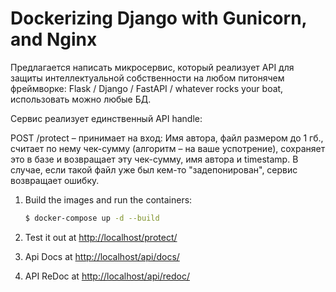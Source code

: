 # Dockerizing Django with Gunicorn, and Nginx
Предлагается написать микросервис,  который реализует API для защиты интеллектуальной собственности на любом питонячем фреймворке: Flask / Django / FastAPI / whatever rocks your boat, использовать можно любые БД.

Сервис реализует единственный API handle:

POST /protect  – принимает на вход:
Имя автора,
файл размером до 1 гб., считает по нему чек-сумму (алгоритм – на ваше успотрение), сохраняет это в базе и возвращает эту чек-сумму, имя автора и timestamp. В случае, если такой файл уже был кем-то "задепонирован", сервис возвращает ошибку.

1. Build the images and run the containers:

    ```sh
    $ docker-compose up -d --build
    ```


1. Test it out at [http://localhost/protect/](http://localhost/protect/)
1. Api Docs at [http://localhost/api/docs/](http://localhost/api/docs/)
2. API ReDoc at [http://localhost/api/redoc/](http://localhost/api/redoc/)
